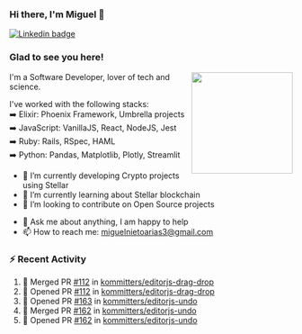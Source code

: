 ### Hi there, I'm Miguel 👋

<a href="https://linkedin.com/in/miguelnietoa/" target="_blank" rel="noopener noreferrer">
  <img src="https://img.shields.io/badge/-LinkedIn-0e76a8?style=flat-square&logo=Linkedin&logoColor=white" alt="Linkedin badge">
</a>
<!-- [![Website Badge](https://img.shields.io/badge/Website-3b5998?style=flat-square&logo=google-chrome&logoColor=white)](#notavailablenow#) 

<img src="https://i.imgur.com/tbrLrt5.gif" width=400 alt="Coding GIF" align="right"/>
-->


### Glad to see you here!
<a href="https://github.com/miguelnietoa"><img src="https://github-readme-stats.vercel.app/api?username=miguelnietoa&show_icons=true&hide_border=true&count_private=true&include_all_commits=true&theme=tokyonight" height="180em" align="right"/></a>
I'm a Software Developer, lover of tech and science. 

I've worked with the following stacks:\
➡️ Elixir: Phoenix Framework, Umbrella projects\
➡️ JavaScript: VanillaJS, React, NodeJS, Jest\
➡️ Ruby: Rails, RSpec, HAML\
➡️ Python: Pandas, Matplotlib, Plotly, Streamlit

- 🔭 I’m currently developing Crypto projects using Stellar
- 🌱 I’m currently learning about Stellar blockchain
- 👯 I’m looking to contribute on Open Source projects
<!-- 
- 😄 I just finished a Machine Learning course! 
- 🤔 I’m looking for help with ...
-->
- 💬 Ask me about anything, I am happy to help
- 📫 How to reach me: miguelnietoarias3@gmail.com

### ⚡ Recent Activity

<!--START_SECTION:activity-->
1. 🎉 Merged PR [#112](https://github.com/kommitters/editorjs-drag-drop/pull/112) in [kommitters/editorjs-drag-drop](https://github.com/kommitters/editorjs-drag-drop)
2. 💪 Opened PR [#112](https://github.com/kommitters/editorjs-drag-drop/pull/112) in [kommitters/editorjs-drag-drop](https://github.com/kommitters/editorjs-drag-drop)
3. 💪 Opened PR [#163](https://github.com/kommitters/editorjs-undo/pull/163) in [kommitters/editorjs-undo](https://github.com/kommitters/editorjs-undo)
4. 🎉 Merged PR [#162](https://github.com/kommitters/editorjs-undo/pull/162) in [kommitters/editorjs-undo](https://github.com/kommitters/editorjs-undo)
5. 💪 Opened PR [#162](https://github.com/kommitters/editorjs-undo/pull/162) in [kommitters/editorjs-undo](https://github.com/kommitters/editorjs-undo)
<!--END_SECTION:activity-->

